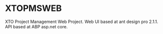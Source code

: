 # XTOPMSWEB
XTO Project Management Web Project.
Web UI based at ant design pro 2.1.1.
API based at ABP asp.net core.